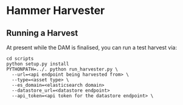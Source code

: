 # Hammer Harvester

## Running a Harvest

At present while the DAM is finalised, you can run a test harvest via:

```
cd scripts
python setup.py install
PYTHONPATH=../. python run_harvester.py \
  --url=<api endpoint being harvested from> \
  --type=<asset type> \
  --es_domain=<elasticsearch domain> 
  --datastore_url=<datastore endpoint>
  --api_token=<api token for the datastore endpoint> \
```